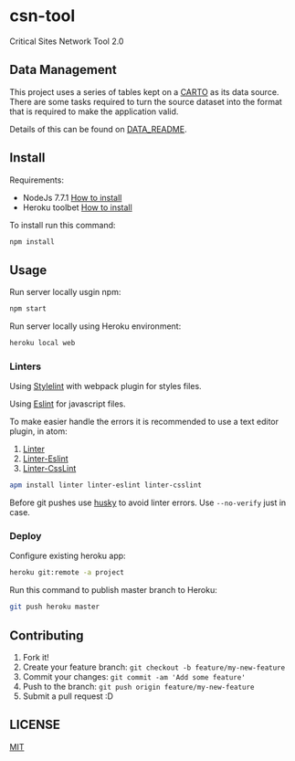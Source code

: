 # csn-tool

Critical Sites Network Tool 2.0


## Data Management

This project uses a series of tables kept on a [CARTO](https://www.carto.com)
as its data source. There are some tasks required to turn the source dataset
into the format that is required to make the application valid.

Details of this can be found on [DATA_README](DATA_README.md).

## Install

Requirements:

* NodeJs 7.7.1 [How to install](https://nodejs.org/download/)
* Heroku toolbet [How to install](https://toolbelt.heroku.com)

To install run this command:

```bash
npm install
```

## Usage

Run server locally usgin npm:

```bash
npm start
```

Run server locally using Heroku environment:

```bash
heroku local web
```

### Linters
Using [Stylelint](https://github.com/stylelint/stylelint) with webpack plugin for styles files.

Using [Eslint](http://eslint.org/) for javascript files.

To make easier handle the errors it is recommended to use a text editor plugin, in atom:
1. [Linter](https://atom.io/packages/linter)
2. [Linter-Eslint](https://atom.io/packages/linter-eslint)
3. [Linter-CssLint](https://atom.io/packages/linter-csslint)

```bash
apm install linter linter-eslint linter-csslint
```

Before git pushes use [husky](https://github.com/typicode/husky) to avoid linter errors.
Use `--no-verify` just in case.

### Deploy

Configure existing heroku app:

```bash
heroku git:remote -a project
```

Run this command to publish master branch to Heroku:

```bash
git push heroku master
```

## Contributing

1. Fork it!
2. Create your feature branch: `git checkout -b feature/my-new-feature`
3. Commit your changes: `git commit -am 'Add some feature'`
4. Push to the branch: `git push origin feature/my-new-feature`
5. Submit a pull request :D


## LICENSE

[MIT](LICENSE)
